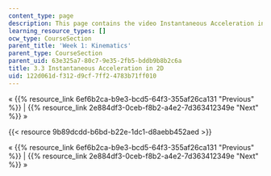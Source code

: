 ```yaml
---
content_type: page
description: This page contains the video Instantaneous Acceleration in 2D.
learning_resource_types: []
ocw_type: CourseSection
parent_title: 'Week 1: Kinematics'
parent_type: CourseSection
parent_uid: 63e325a7-80c7-9e35-2fb5-bddb9b8b2c6a
title: 3.3 Instantaneous Acceleration in 2D
uid: 122d061d-f312-d9cf-7ff2-4783b71ff010
---
```


« {{% resource_link 6ef6b2ca-b9e3-bcd5-64f3-355af26ca131 "Previous" %}} | {{% resource_link 2e884df3-0ceb-f8b2-a4e2-7d363412349e "Next" %}} »

{{< resource 9b89dcdd-b6bd-b22e-1dc1-d8aebb452aed >}}

« {{% resource_link 6ef6b2ca-b9e3-bcd5-64f3-355af26ca131 "Previous" %}} | {{% resource_link 2e884df3-0ceb-f8b2-a4e2-7d363412349e "Next" %}} »